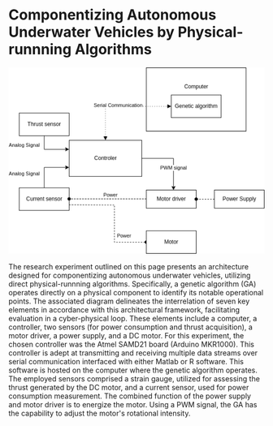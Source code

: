 # Componentizing Autonomous Underwater Vehicles by Physical-runnning Algorithms

![diagrama](./img/Experiment%20Diagram%20(1).png)


The research experiment outlined on this page presents an architecture designed for componentizing autonomous underwater vehicles, utilizing direct physical-runnning algorithms. Specifically, a genetic algorithm (GA) operates directly on a physical component to identify its notable operational points. The associated diagram delineates the interrelation of seven key elements in accordance with this architectural framework, facilitating evaluation in a cyber-physical loop. These elements include a computer, a controller, two sensors (for power consumption and thrust acquisition), a motor driver, a power supply, and a DC motor. For this experiment, the chosen controller was the Atmel SAMD21 board (Arduino MKR1000). This controller is adept at transmitting and receiving multiple data streams over serial communication interfaced with either Matlab or R software. This software is hosted on the computer where the genetic algorithm operates. The employed sensors comprised a strain gauge, utilized for assessing the thrust generated by the DC motor, and a current sensor, used for power consumption measurement. The combined function of the power supply and motor driver is to energize the motor. Using a PWM signal, the GA has the capability to adjust the motor's rotational intensity.



